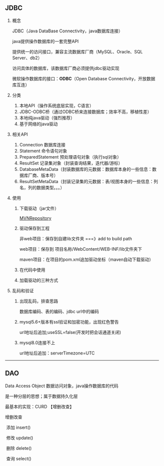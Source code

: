 ## JDBC

1. 概念

   JDBC（Java DataBase Connectivity，java数据库连接）

   java提供操作数据库的一套完整API

   提供统一的访问接口，兼容主流数据库厂商（MySQL、Oracle、SQL Server、db2）

   访问具体的数据库，该数据库厂商必须提供jdbc驱动实现

   微软操作数据库的接口：**ODBC**（Open Database Connectivity，开放数据库互连）

2. 分类

   1. 本地API（操作系统底层实现，C语言）
   2. JDBC-ODBC桥（通过ODBC桥来连接数据库；效率不高，移植性差）
   3. 本地纯java驱动（强烈推荐）
   4. 基于网络的java驱动

3. 相关API

   1. Connection 数据库连接
   2. Statement 命令语句对象
   3. PreparedStatement 预处理语句对象（执行sql对象）
   4. ResultSet 记录集对象（封装查询结果，迭代器/游标）
   5. DatabaseMetaData（封装数据库的元数据：数据库本身的一些信息：数据库厂商、版本号）
   6. ResultSetMetaData（封装记录集的元数据：表/视图本身的一些信息：列名，列的数据类型。。。）

4. 使用

   1. 下载驱动（jar文件）

      [MVNRepository](https://mvnrepository.com/)

   2. 驱动保存到工程

      非web项目：保存到自建lib文件夹  ===》add to build path

      web项目：保存到 项目名称/WebContent/WEB-INF/lib文件夹下

      maven项目：在项目的pom.xml追加驱动坐标（maven自动下载驱动）

   3. 在代码中使用

   4. 加载驱动的三种方式

5. 乱码和验证

   1. 出现乱码，排查思路

      数据库编码、表的编码、jdbc url中的编码

   2. mysql5.6+版本有ssl验证和加密功能，出现红色警告

      url地址后追加;useSSL=false(开发时把会话通道关闭)

   3. mysql8.0连接不上

      url地址后追加：serverTimezone=UTC

------

## DAO

Data Access Object 数据访问对象，java操作数据库的代码

是一种分层的思想；属于数据持久化层

最基本的实现：CURD 【增删改查】

增删改查

​	添加 insert()

​	修改 update()

​	删除 delete()

​	查询 select()